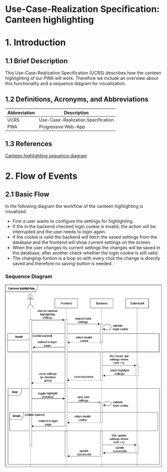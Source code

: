 # Use-Case-Realization Specification: Canteen highlighting

# 1. Introduction

## 1.1 Brief Description
This Use-Case-Realization Specification (UCRS) describes how the canteen highlighting of our PWA will work. 
Therefore we include an overview about this functionality and a sequence diagram for visualization.

## 1.2 Definitions, Acronyms, and Abbreviations
| Abbreviation | Description |
|--------------|-------------|
| UCRS         | Use-Case-Realization Specification|
| PWA          | Progressive Web-App|

## 1.3 References
[Canteen highlighting sequence diagram](../sequence_diagrams/SD1_Canteen_Highlighting.png)

# 2. Flow of Events

## 2.1 Basic Flow
In the following diagram the workflow of the canteen highlighting is visualized.

- First a user wants to configure the settings for highlighting. 
- If the in the backend checked login cookie is invalid, the action will be interrupted and the user needs to login again. 
- If the cookie is valid the backend will fetch the saved settings from the database and the frontend will show current settings on the screen. 
- When the user changes its current settings the changes will be saved in the database, after another check whether the login cookie is still valid.
- The changing-funtion is a loop so with every click the change is directly saved and therefore no saving-button is needed.

### Sequence Diagram
![Canteen highlighting sequence diagram](../sequence_diagrams/SD1_Canteen_Highlighting.png)
